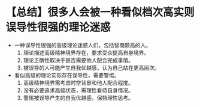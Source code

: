 # 【总结】很多人会被一种看似档次高实则误导性很强的理论迷惑

-   一种误导性很强的高级理论迷惑人们，包括智商颇高的人。
    1.  理论描述高级精神境界存在，要求受众提高自身境界。
    2.  理论正确性取决于是否需要他人配合完成事情。
    3.  被误导的人可能产生自我优越感，认为自己站在更高层次。
-   看似高级的理论实际存在误导性，需要警惕。
    1.  高级精神境界需考虑时空背景和他人配合程度。
    2.  没有必要追求高级状态，需理性看待自身情况。
    3.  警惕被误导产生的自我优越感，保持理性思考。